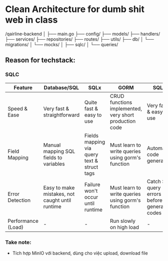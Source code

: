 # Clean Architecture for dumb shit web in class

/qairline-backend
│
├── main.go
├── config/
├── models/
├── handlers/
├── services/
├── repositories/
├── routes/
├── utils/
├── db/
│ └── migrations/
│ └── mocks/
│ ├── sqlc/
│ └── queries/

## Reason for techstack:

### SQLC

| Feature            | Database/SQL                                    | SQLx                                        | GORM                                                   | SQLC                                           |
| ------------------ | ----------------------------------------------- | ------------------------------------------- | ------------------------------------------------------ | ---------------------------------------------- |
| Speed & Ease       | Very fast & straightforward                     | Quite fast & easy to use                    | CRUD functions implemented, very short production code | Very fast & easy to use                        |
| Field Mapping      | Manual mapping SQL fields to variables          | Fields mapping via query text & struct tags | Must learn to write queries using gorm's function      | Automatic code generation                      |
| Error Detection    | Easy to make mistakes, not caught until runtime | Failure won't occur until runtime           | Must learn to write queries using gorm's function      | Catch SQL query errors before generating codes |
| Performance (Load) | -                                               | -                                           | Run slowly on high load                                | -                                              |

### Take note:

- Tích hợp MinIO với backend, dùng cho việc upload, download file
